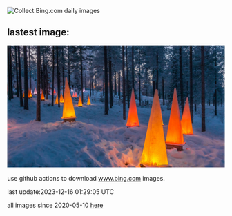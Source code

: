 ![Collect Bing.com daily images](https://github.com/counter2015/bing-daily-images/workflows/Collect%20Bing.com%20daily%20images/badge.svg)
## lastest image:
![](images/SantaPark.jpg)

use github actions to download www.bing.com images.

last update:2023-12-16 01:29:05 UTC

all images since 2020-05-10 [here](https://github.com/counter2015/bing-daily-images/tree/master/images) 

